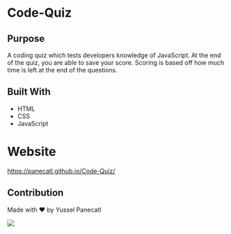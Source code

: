 # Code-Quiz

## Purpose 
A coding quiz which tests developers knowledge of JavaScript. At the end of the quiz, you are able to save your score. Scoring is based off how much time is left at the end of the questions. 

## Built With
* HTML
* CSS
* JavaScript

# Website 
https://panecatl.github.io/Code-Quiz/

## Contribution
Made with ❤️ by Yussel Panecatl

![](https://user-images.githubusercontent.com/101958094/170851178-d71923f6-07fb-46ab-8701-746db620a62c.png)
